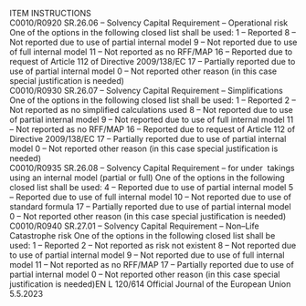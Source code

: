  
ITEM  INSTRUCTIONS  
C0010/R0920  SR.26.06 – Solvency Capital 
Requirement – Operational 
risk  One of the options in the following closed list shall be used: 
1 – Reported 
8 – Not reported due to use of partial internal model 
9 – Not reported due to use of full internal model 
11 – Not reported as no RFF/MAP 
16 – Reported due to request of Article 112 of Directive 2009/138/EC 
17 – Partially reported due to use of partial internal model 
0 – Not reported other reason (in this case special justification is needed)  
C0010/R0930  SR.26.07 – Solvency Capital 
Requirement – Simplifications  One of the options in the following closed list shall be used: 
1 – Reported 
2 – Not reported as no simplified calculations used 
8 – Not reported due to use of partial internal model 
9 – Not reported due to use of full internal model 
11 – Not reported as no RFF/MAP 
16 – Reported due to request of Article 112 of Directive 2009/138/EC 
17 – Partially reported due to use of partial internal model 
0 – Not reported other reason (in this case special justification is needed)  
C0010/R0935  SR.26.08 – Solvency Capital 
Requirement – for under ­
takings using an internal 
model (partial or full)  One of the options in the following closed list shall be used: 
4 – Reported due to use of partial internal model 
5 – Reported due to use of full internal model 
10 – Not reported due to use of standard formula 
17 – Partially reported due to use of partial internal model 
0 – Not reported other reason (in this case special justification is needed)  
C0010/R0940  SR.27.01 – Solvency Capital 
Requirement – Non–Life 
Catastrophe risk  One of the options in the following closed list shall be used: 
1 – Reported 
2 – Not reported as risk not existent 
8 – Not reported due to use of partial internal model 
9 – Not reported due to use of full internal model 
11 – Not reported as no RFF/MAP 
17 – Partially reported due to use of partial internal model 
0 – Not reported other reason (in this case special justification is needed)EN  L 120/614 Official Journal of the European Union 5.5.2023
